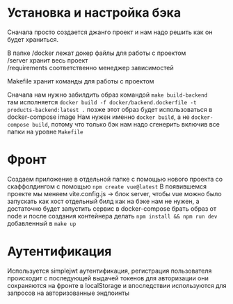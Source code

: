 # Установка и настройка бэка
Сначала просто создается джанго проект и нам надо решить
как он будет храниться.

В папке /docker лежат докер файлы для работы с проектом  
/server хранит весь проект  
/requirements соответственно менеджер зависимостей  

Makefile хранит команды для работы с проектом

Сначала нам нужно забилдить образ командой ```make build-backend```  
там исполняется ```docker build -f docker/backend.dockerfile -t products-backend:latest .``` позже
этот образ будет использоваться в docker-compose image
Нам нужен именно ```docker build```, а не ```docker-compose build```, потому что только бэк нам надо сгенерить
включив все папки на уровне ```Makefile```

# Фронт
Создаем приложение в отдельной папке с помощью нового проекта со скаффолдингом
с помощью ```npm create vue@latest```
В появившемся проекте мы меняем vite.config.js -> блок server, чтобы vue можно было запускать как хост
отдельный билд как на бэке нам не нужен, а достаточно будет запустить сервис в docker-compose
брать образ от node и после создания контейнера делать ```npm install && npm run dev```
добавленный в ```make up```

# Аутентификация
Используется simplejwt аутентификация, регистрация пользователя происходит с последующей выдачей токенов для авторизации
они сохраняются на фронте в localStorage и впоследствии используются для запросов на авторизованные эндпоинты
